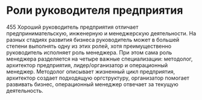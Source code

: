# Роли руководителя предприятия

455 Хороший руководитель предприятия отличает предпринимательскую, инженерную и менеджерскую деятельности. На разных стадиях развития бизнеса руководитель может в большей степени выполнять одну из этих ролей, хотя преимущественно руководитель исполняет роль менеджера. При этом сама роль менеджера разделяется на четыре важные специализации: методолог, архитектор предприятия, лидер/организатор и операционный менеджер. Методолог описывает жизненный цикл предприятия, архитектор создает подходящую оргструктуру, организатор помогает развивать бизнес, операционный менеджер отвечает за текущую деятельность.
